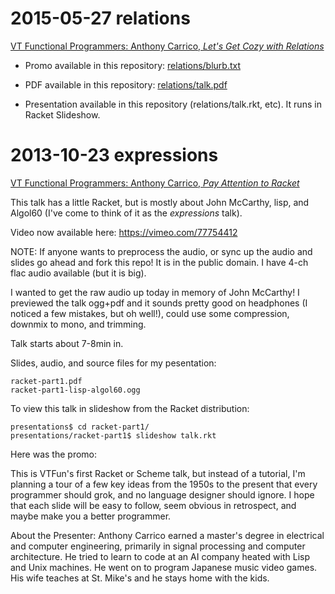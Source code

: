 # 2015-05-27 relations

[VT Functional Programmers: Anthony Carrico, *Let's Get Cozy with Relations*](http://www.meetup.com/VTCode/events/222541787/) 

* Promo available in this repository: [relations/blurb.txt](https://github.com/acarrico/presentations/raw/master/relations/blurb.txt)
* PDF available in this repository: [relations/talk.pdf](https://github.com/acarrico/presentations/raw/master/relations/talk.pdf)

* Presentation available in this repository (relations/talk.rkt, etc). It runs in Racket Slideshow.

# 2013-10-23 expressions

[VT Functional Programmers: Anthony Carrico, *Pay Attention to Racket*](http://www.meetup.com/VTCode/events/144677752/)

This talk has a little Racket, but is mostly about John McCarthy, lisp,
and Algol60 (I've come to think of it as the *expressions* talk).

Video now available here: https://vimeo.com/77754412

NOTE: If anyone wants to preprocess the audio, or sync up the audio and slides
go ahead and fork this repo! It is in the public domain. I have 4-ch flac audio
available (but it is big).

I wanted to get the raw audio up today in memory of John McCarthy!
I previewed the talk ogg+pdf and it sounds
pretty good on headphones (I noticed a few mistakes, but oh well!), could use
some compression, downmix to mono, and trimming.

Talk starts about 7-8min in.

Slides, audio, and source files for my pesentation:

```
racket-part1.pdf
racket-part1-lisp-algol60.ogg
```

To view this talk in slideshow from the Racket distribution:

```
presentations$ cd racket-part1/
presentations/racket-part1$ slideshow talk.rkt
```

Here was the promo:

This is VTFun's first Racket or Scheme talk, but instead of a
tutorial, I'm planning a tour of a few key ideas from the 1950s to the
present that every programmer should grok, and no language designer
should ignore. I hope that each slide will be easy to follow, seem
obvious in retrospect, and maybe make you a better programmer.

About the Presenter: Anthony Carrico earned a master's degree in
electrical and computer engineering, primarily in signal processing
and computer architecture. He tried to learn to code at an AI company
heated with Lisp and Unix machines. He went on to program Japanese
music video games. His wife teaches at St. Mike's and he stays home
with the kids.
